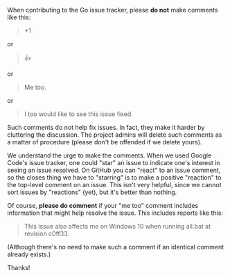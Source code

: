 When contributing to the Go issue tracker, please **do not** make comments like this:

> +1

or

> :+1: 

or

> Me too.

or

> I too would like to see this issue fixed.

Such comments do not help fix issues. In fact, they make it harder by cluttering the discussion. The project admins will delete such comments as a matter of procedure (please don't be offended if we delete yours).

We understand the urge to make the comments. When we used Google Code's issue tracker, one could "star" an issue to indicate one's interest in seeing an issue resolved. On GitHub you can "react" to an issue comment, so the closes thing we have to "starring" is to make a positive "reaction" to the top-level comment on an issue. This isn't very helpful, since we cannot sort issues by "reactions" (yet), but it's better than nothing.

Of course, **please do comment** if your "me too" comment includes information that might help resolve the issue. This includes reports like this:

> This issue also affects me on Windows 10 when running all.bat at revision c0ff33.

(Although there's no need to make such a comment if an identical comment already exists.)

Thanks!